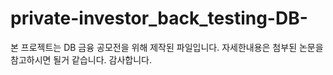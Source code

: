# private-investor_back_testing-DB-

본 프로젝트는 DB 금융 공모전을 위해 제작된 파일입니다.
자세한내용은 첨부된 논문을 참고하시면 될거 같습니다.
감사합니다.
